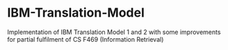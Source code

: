 # IBM-Translation-Model
Implementation of IBM Translation Model 1 and 2 with some improvements for partial fulfilment of CS F469 (Information Retrieval)
